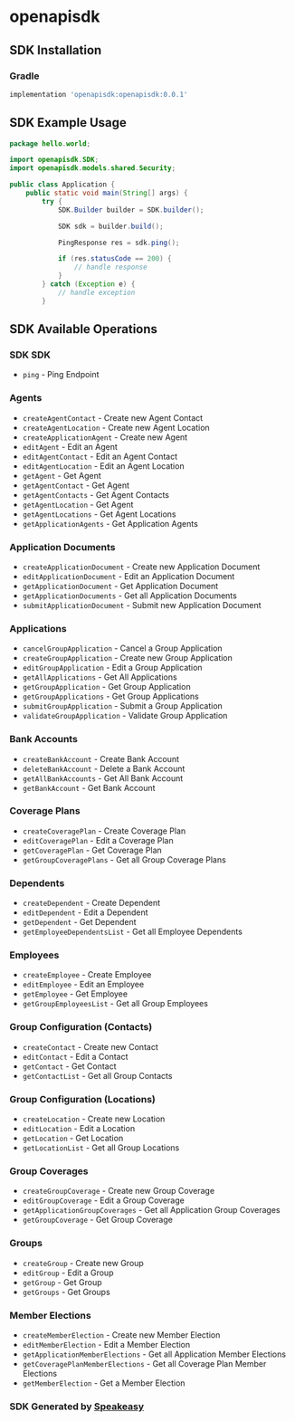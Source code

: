# openapisdk

<!-- Start SDK Installation -->
## SDK Installation

### Gradle

```groovy
implementation 'openapisdk:openapisdk:0.0.1'
```
<!-- End SDK Installation -->

## SDK Example Usage
<!-- Start SDK Example Usage -->
```java
package hello.world;

import openapisdk.SDK;
import openapisdk.models.shared.Security;

public class Application {
    public static void main(String[] args) {
        try {
            SDK.Builder builder = SDK.builder();

            SDK sdk = builder.build();

            PingResponse res = sdk.ping();

            if (res.statusCode == 200) {
                // handle response
            }
        } catch (Exception e) {
            // handle exception
        }
```
<!-- End SDK Example Usage -->

<!-- Start SDK Available Operations -->
## SDK Available Operations

### SDK SDK

* `ping` - Ping Endpoint

### Agents

* `createAgentContact` - Create new Agent Contact
* `createAgentLocation` - Create new Agent Location
* `createApplicationAgent` - Create new Agent
* `editAgent` - Edit an Agent
* `editAgentContact` - Edit an Agent Contact
* `editAgentLocation` - Edit an Agent Location
* `getAgent` - Get Agent
* `getAgentContact` - Get Agent
* `getAgentContacts` - Get Agent Contacts
* `getAgentLocation` - Get Agent
* `getAgentLocations` - Get Agent Locations
* `getApplicationAgents` - Get Application Agents

### Application Documents

* `createApplicationDocument` - Create new Application Document
* `editApplicationDocument` - Edit an Application Document
* `getApplicationDocument` - Get Application Document
* `getApplicationDocuments` - Get all Application Documents
* `submitApplicationDocument` - Submit new Application Document

### Applications

* `cancelGroupApplication` - Cancel a Group Application
* `createGroupApplication` - Create new Group Application
* `editGroupApplication` - Edit a Group Application
* `getAllApplications` - Get All Applications
* `getGroupApplication` - Get Group Application
* `getGroupApplications` - Get Group Applications
* `submitGroupApplication` - Submit a Group Application
* `validateGroupApplication` - Validate Group Application

### Bank Accounts

* `createBankAccount` - Create Bank Account
* `deleteBankAccount` - Delete a Bank Account
* `getAllBankAccounts` - Get All Bank Account
* `getBankAccount` - Get Bank Account

### Coverage Plans

* `createCoveragePlan` - Create Coverage Plan
* `editCoveragePlan` - Edit a Coverage Plan
* `getCoveragePlan` - Get Coverage Plan
* `getGroupCoveragePlans` - Get all Group Coverage Plans

### Dependents

* `createDependent` - Create Dependent
* `editDependent` - Edit a Dependent
* `getDependent` - Get Dependent
* `getEmployeeDependentsList` - Get all Employee Dependents

### Employees

* `createEmployee` - Create Employee
* `editEmployee` - Edit an Employee
* `getEmployee` - Get Employee
* `getGroupEmployeesList` - Get all Group Employees

### Group Configuration (Contacts)

* `createContact` - Create new Contact
* `editContact` - Edit a Contact
* `getContact` - Get Contact
* `getContactList` - Get all Group Contacts

### Group Configuration (Locations)

* `createLocation` - Create new Location
* `editLocation` - Edit a Location
* `getLocation` - Get Location
* `getLocationList` - Get all Group Locations

### Group Coverages

* `createGroupCoverage` - Create new Group Coverage
* `editGroupCoverage` - Edit a Group Coverage
* `getApplicationGroupCoverages` - Get all Application Group Coverages
* `getGroupCoverage` - Get Group Coverage

### Groups

* `createGroup` - Create new Group
* `editGroup` - Edit a Group
* `getGroup` - Get Group
* `getGroups` - Get Groups

### Member Elections

* `createMemberElection` - Create new Member Election
* `editMemberElection` - Edit a Member Election
* `getApplicationMemberElections` - Get all Application Member Elections
* `getCoveragePlanMemberElections` - Get all Coverage Plan Member Elections
* `getMemberElection` - Get a Member Election

<!-- End SDK Available Operations -->

### SDK Generated by [Speakeasy](https://docs.speakeasyapi.dev/docs/using-speakeasy/client-sdks)
